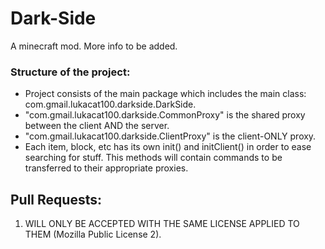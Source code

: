 # Dark-Side
A minecraft mod. More info to be added.

### Structure of the project:
* Project consists of the main package which includes the main class: com.gmail.lukacat100.darkside.DarkSide.
* "com.gmail.lukacat100.darkside.CommonProxy" is the shared proxy between the client AND the server.
* "com.gmail.lukacat100.darkside.ClientProxy" is the client-ONLY proxy.
* Each item, block, etc has its own init() and initClient() in order to ease searching for stuff. This methods will contain commands to be transferred to their appropriate proxies.

## Pull Requests:
1. WILL ONLY BE ACCEPTED WITH THE SAME LICENSE APPLIED TO THEM (Mozilla Public License 2).
